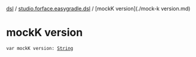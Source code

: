[dsl](../index.md) / [studio.forface.easygradle.dsl](index.md) / [mockK version](./mock-k version.md)

# mockK version

`var mockK version: `[`String`](https://kotlinlang.org/api/latest/jvm/stdlib/kotlin/-string/index.html)
